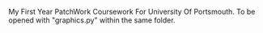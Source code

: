 My First Year PatchWork Coursework For University Of Portsmouth.
To be opened with "graphics.py" within the same folder. 
